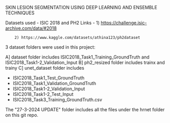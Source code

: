 SKIN LESION SEGMENTATION USING DEEP LEARNING AND ENSEMBLE TECHNIQUES

Datasets used - ISIC 2018 and PH2 
Links - 1) https://challenge.isic-archive.com/data/#2018
        
        
        2) https://www.kaggle.com/datasets/athina123/ph2dataset


3 dataset folders were used in this project:

A] dataset folder includes ISIC2018_Task1_Training_GroundTruth and ISIC2018_Task1-2_Validation_Input
B] ph2_resized folder includes trainx and trainy
C] unet_dataset folder includes  
  - ISIC2018_Task1_Test_GroundTruth
  - ISIC2018_Task1_Validation_GroundTruth
  - ISIC2018_Task1-2_Validation_Input
  - ISIC2018_Task1-2_Test_Input
  - ISIC2018_Task3_Training_GroundTruth.csv

The "27-3-2024 UPDATE" folder includes all the files under the hrnet folder on this git repo.
